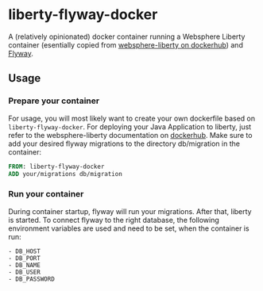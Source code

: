 # liberty-flyway-docker

A (relatively opinionated) docker container running a Websphere Liberty container (esentially copied from [websphere-liberty on dockerhub](https://hub.docker.com/_/websphere-liberty/])) and [Flyway](https://flywaydb.org/).

## Usage

### Prepare your container

For usage, you will most likely want to create your own dockerfile based on `liberty-flyway-docker`.
For deploying your Java Application to liberty, just refer to the websphere-liberty documentation on [dockerhub](https://hub.docker.com/_/websphere-liberty/).
Make sure to add your desired flyway migrations to the directory db/migration in the container:
```Dockerfile
FROM: liberty-flyway-docker
ADD your/migrations db/migration
``` 

### Run your container

During container startup, flyway will run your migrations. After that, liberty is started.
To connect flyway to the right database, the following environment variables are used and need to be set, when the container is run:

    - DB_HOST
    - DB_PORT
    - DB_NAME
    - DB_USER
    - DB_PASSWORD

